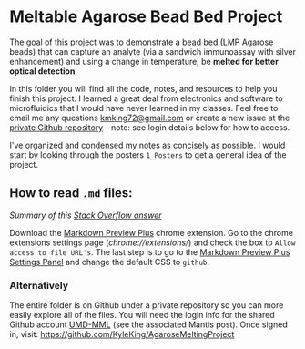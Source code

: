 # Meltable Agarose Bead Bed Project

The goal of this project was to demonstrate a bead bed (LMP Agarose beads) that can capture an analyte (via a sandwich immunoassay with silver enhancement) and using a change in temperature, be **melted for better optical detection**.

In this folder you will find all the code, notes, and resources to help you finish this project. I learned a great deal from electronics and software to microfluidics that I would have never learned in my classes. Feel free to email me any questions [kmking72@gmail.com](mailto:kmking72@gmail.com) or create a new issue at the [private Github repository](https://github.com/KyleKing/AgaroseMeltingProject/issues/new) - note: see login details below for how to access.

I've organized and condensed my notes as concisely as possible. I would start by looking through the posters `1_Posters` to get a general idea of the project.

## How to read `.md` files:

*Summary of this [Stack Overflow answer](http://stackoverflow.com/a/15626336/3219667)*

Download the [Markdown Preview Plus](https://chrome.google.com/webstore/detail/markdown-preview-plus/febilkbfcbhebfnokafefeacimjdckgl) chrome extension. Go to the chrome extensions settings page (*chrome://extensions/*) and check the box to `Allow access to file URL's`. The last step is to go to the [Markdown Preview Plus Settings Panel](chrome-extension://febilkbfcbhebfnokafefeacimjdckgl/options.html) and change the default CSS to `github`.

### Alternatively

The entire folder is on Github under a private repository so you can more easily explore all of the files. You will need the login info for the shared Github account [UMD-MML](https://github.com/UMD-MML) (see the associated Mantis post). Once signed in, visit: https://github.com/KyleKing/AgaroseMeltingProject
